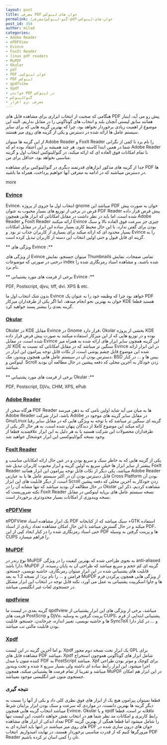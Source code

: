 ```yaml
---
layout: post
title: معرفی PDF خوان های لینوکس
permalink: /گنو-لینوکس/معرفی-pdf-خوان-های-لینوکس
post_id: 354
author: milad
categories: 
- Adobe Reader
- ePDFView
- Evince
- FoxIt Reader
- linux pdf readers
- MuPDF
- Okular
- pdf
- PDF خوان لینوکسی
- PDF لینوکس
- qpdfview
- Xpdf
- خواندن PDF در لینوکس
- گنو/لینوکس
- معرفی نرم افزار
---
```


هنگامی که صحبت از انتخاب ابزاری برای مشاهده فایل های PDF پیش رو می آید، اینبار همانند سابق لیستی آنچنان بلند و انتخاب های گوناگونی را در مقابل نداریم، البته این موضوع از اهمیت زیادی برخوردار نخواهد بود، چرا که بهترین گزینه هایی که برای سایر سیستم عامل ها ارائه شده در دسترس و یکی از گزینه های روی میز هستند.

از این گزینه ها میتوان Adobe Reader و FoxIt Reader را نام برد تا کمی از نگرانی شما در همین ابتدا کاسته شود، هر چند همیشه بر این اعتقاد بوده ام که Adobe Reader با تمام امکانات فوق العاده ای که ارائه میکند، در گنو/لینوکس انتخاب اول و گزینه مناسبی نخواهد بود، حداقل برای من.

جدا از گزینه های مذکور ابزارهای قدرتمند دیگری در گنو/لینوکس برای مشاهده PDF ها در دسترس میباشند که در ادامه به معرفی آنها خواهیم پرداخت، همراه ما باشید.

more

### [Evince](http://projects.gnome.org/evince/)


Evince، انتخاب اول ما جزوی از پروژه gnome میباشد این PDF خوان به صورت پیش فرض در برخی از توزیع های بسیار محبوب به عنوان PDF Reader پیش فرض قرار داده شده است، اما باید در نظر داشت در مقابل امکاناتی که ابزار هایی همچون Adobe Reader و FoxIt Reader ارائه میکنند Evince چیزی جز سرعت فوق العاده بالا و سبک بودن برای گفتن ندارد، با این حال محیط کاری بسیار ساده این ابزار در مقابل امکانات بسیار محدود ای که ارائه میکند برای بسیاری از کاربران جذاب تر بود ِ و Evince را به گزینه ای قابل قبول و حتی اولین انتخاب این دسته از کاربران تبدیل کرده است.

** ویژگی های Evince :**


از ویژگی های Evince میتوان جستجو، نمایش Thumbnails تمامی صفحات، نمایش درختی در صورتی که موضوعات index شده باشند، و مشاهده اسناد رمزنگاری شده را نام برد.

** برخی از فرمت های مورد پشتیبانی Evince :**


PDF, Postscript, djvu, tiff, dvi. XPS & etc.

بدون شک انتخاب اول ما Evince خواهد بود چرا که وظیفه خود را به عنوان یک PDF خوان به بهترین نحو انجام میدهد، اما اگر یکی از طرفداران میزکار KDE هستید قطعا گزینه بعدی را بیشتر پسند خواهید کرد.


### [Okular](http://okular.kde.org/)


Okular در KDE مقابل Evince در Gnome قرار دارد، Okular بخشی از پروژه KDE بوده و در توزیع هایی که از این میزکار استفاده میکنند به صورت پیش فرض قرار داده شده است، در مقابل Evince این گزینه همچون سایر ابزار های ارائه شده به همراه میز کار KDE سنگین تر میباشد که در مقابل امکاناتی که نسبت به Evince در این ابزار ارائه شده این موضوع قابل چشم پوشی است، از نکات قابل توجه پیرامون این ابزار در دسترس بودن آن در سیستم عامل هایی همچون ویندوز، مک، BSD بیس ها و … در کنار لینوکس و  Scroll زدن خودکار به آخرین محلی که دفعه پیشین در حال مطالعه آن بودید میباشد.

** برخی از فرمت های مورد پشتیبانی Okular :**


PDF, Postscript, DjVu, CHM, XPS, ePub


### [Adobe Reader](http://get.adobe.com/reader/otherversions)


هرگاه سخن از PDF Reader ها به میان می آید شاید اولین نامی که به ذهن میرسد Adobe Reader باشد، ابزار شرکت Adobe در مقابل سایر گزینه های موجود در Gnu/Linux گزینه ای سنگین تر میباشد که با توجه به ویژگی هایی که در مقابل سایر رقبا ارائه میکند این موضوع کاملا از دیدگان پنهان شده است، به هر حال اگر یکی از طرفداران محصولات این شرکت هستید یا به هر دلیل به این ابزار علاقمندید قطعا از وجود نسخه گنو/لینوکسی این ابزار خوشحال خواهید شد.


### [FoxIt Reader](http://www.foxitsoftware.com/downloads/)


یکی از گزینه هایی که به خاطر سبک و سریع بودن و در عین حال ارائه امکاناتی مناسب و بیشتر از سایر ابزار ها خیلی سریع به اولین گزینه و ابزار محبوب کاربران تبدیل شد FoxIt Reader میباشد، یکی دیگر از نکات قابل توجه پیرامون این ابزار همانند Adobe Reader قابل دسترس بودن آن در اکثر سیستم عامل ها یا به عبارتی Cross Platform بودن آن است، از دیگر قابلیت های این ابزار Scroll زدن خودکار به آخرین محلی که دفعه پیشین در حال مطالعه آن بودید میباشد که تنها مشابه آن را در Okular مشاهده کردیم، ذکر این نکته ضروریست که FoxIt Reader نسخه سیستم عامل های برپایه لینوکس در مقابل نسخه ویندوزی از امکانات بسیار محدودتری برخوردار است.


### [ePDFView](http://freecode.com/projects/epdfview)


ePDFView یک ابزار مشاهده اسناد PDF سبک میباشد که از کتابخانه +GTK استفاده میکند و در حال گسترش میباشد با این حال امکان مشاهده تعداد زیادی از اسناد PDF، حتی اسناد رمزنگاری شده را در کنار ایجاد کپی از این PDF ها و پرینت گرفتن به وسیله CUPS را فراهم میسازد.


### [MuPDF](http://www.mupdf.com/)


نوع رندر در MuPDF به نحوی طراحی شده که بهترین کیفیت را در ویژگی anti-aliased دارا باشد، MuPDF گزینه ای کم حجم و سریع میباشد که طراحی آن به پایان رسیده، از قابلیت های پشتیبانی شده در این ابزار میتوان رمزنگاری، حاشیه نویسی، جستجو، فرامتن و … را نام برد؛ از نسخه 1.2 به بعد MuPDF از ویژگی هایی همچون پرکردن فرم ها و جاوا اسکریپت پشتیبانی به عمل می آورد، نکته قابل توجه در انتخاب این ابزار مشکل در جستجوی لغات غیر انگلیسی میباشد.


### [qpdfview](https://launchpad.net/qpdfview)


گزینه بعدی در لیست ما qpdfview میباشد، برخی از ویژگی های این ابزار پشتیبانی از فرمت های PostScrip و DjVu، پرینت گرفتن به وسلیه CUPS، پشتیبانی ابتدایی از فرم ها و حاشیه نویسی، تغییر اندازه، چرخاندن، جستجو، قابلیت SyncTeX و … در کنار دارا بودن قابلیت مالتی تب میباشد.


### [Xpdf](http://www.foolabs.com/xpdf/)


و اما آخرین گزینه در این لیست، Xpdf یک ابزار تحت نسخه دوم مجوز GPL برای مشاهده فایل های PDF میباشد، Xpdf شامل ابزار های گوناگونی هموچون استخراج کننده متون یا مبدل PDF به PostScript میباشد. Xpf برای کوچک و موثر بودن طراحی شده و تحت ویندوز x اجرا میشود، این ابزار رابط ساده ای داشته ولی بسیار سریع میباشد و تقریبا از تمام فرمت ها پشتیبانی میکند، همچون MuPDF در این ابزار هم امکان جستجوی متون غیر انگلیسی موجود نمیباشد.


### نتیجه گیری


قطعا نمیتوان پیرامون هیچ یک از ابزار های فوق نظری کلی داد و یکی از آنها را نسبت به دیگر گزینه ها بهترین دانست، در مواردی که سرعت و سبک بودن ابزار برایتان شرط میباشد انتخاب گزینه هایی همچون Evince، Okular و یا xpdf عاقلانه تر است، قطعا رابط کاربری و امکانات مد نظر شما هم در انتخاب نقش خواهند داشت، این لیست تنها تعداد اندکی از ابزار های مشاهده PDF را شامل میشود اما قطعا همگی از بهترین گزینه های روی میز میباشند در انتها باید اشاره ای به PDF خوان های درون سازی شده در مرورگرها کنیم که از قدرت مناسبی برخوردار هستند، در نهایت امیدواریم  انتخاب PDF Reader تان را کمی اسان تر کرده باشیم.